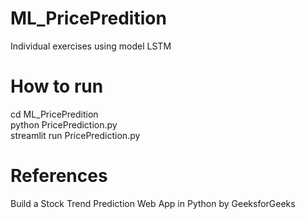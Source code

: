 # ML_PricePredition
Individual exercises using model LSTM  

# How to run
cd ML_PricePredition  
python PricePrediction.py  
streamlit run PricePrediction.py  

# References
Build a Stock Trend Prediction Web App in Python by GeeksforGeeks
